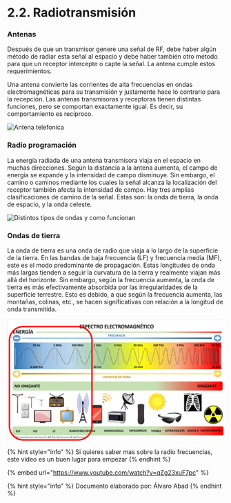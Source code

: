# 2.2. Radiotransmisión

### Antenas

Después de que un transmisor genere una señal de RF, debe haber algún método de radiar esta señal al espacio y debe haber también otro método para que un receptor intercepte o capte la señal. La antena cumple estos requerimientos.&#x20;

Una antena convierte las corrientes de alta frecuencias en ondas electromagnéticas para su transmisión y justamente hace lo contrario para la recepción. Las antenas transmisoras y receptoras tienen distintas funciones, pero se comportan exactamente igual. Es decir, su comportamiento es recíproco.

![Antena telefonica](https://www.enterarse.com/img-aerial-1880873\_1920-20200630084953.jpg)

### Radio programación

La energía radiada de una antena transmisora viaja en el espacio en muchas direcciones. Según la distancia a la antena aumenta, el campo de energía se expande y la intensidad de campo disminuye. Sin embargo, el camino o caminos mediante los cuales la señal alcanza la localización del receptor también afecta la intensidad de campo. Hay tres amplias clasificaciones de camino de la señal. Estas son: la onda de tierra, la onda de espacio, y la onda celeste.&#x20;

![Distintos tipos de ondas y como funcionan](https://upload.wikimedia.org/wikipedia/commons/f/ff/Ragaga.png)

### Ondas de tierra

La onda de tierra es una onda de radio que viaja a lo largo de la superficie de la tierra. En las bandas de baja frecuencia (LF) y frecuencia media (MF), este es el modo predominante de propagación. Estas longitudes de onda más largas tienden a seguir la curvatura de la tierra y realmente viajan más allá del horizonte. Sin embargo, según la frecuencia aumenta, la onda de tierra es más efectivamente absorbida por las irregularidades de la superficie terrestre. Esto es debido, a que según la frecuencia aumenta, las montañas, colinas, etc., se hacen significativas con relación a la longitud de onda transmitida.

![Las ondas de tierra abarcan todo lo que esta dentro del recuadro rojo](../.gitbook/assets/espectro.png)

{% hint style="info" %}
Si quieres saber mas sobre la radio frecuencias, este video es un buen lugar para empezar
{% endhint %}

{% embed url="https://www.youtube.com/watch?v=qZg23xuF7pc" %}

{% hint style="info" %}
Documento elaborado por: Álvaro Abad
{% endhint %}

